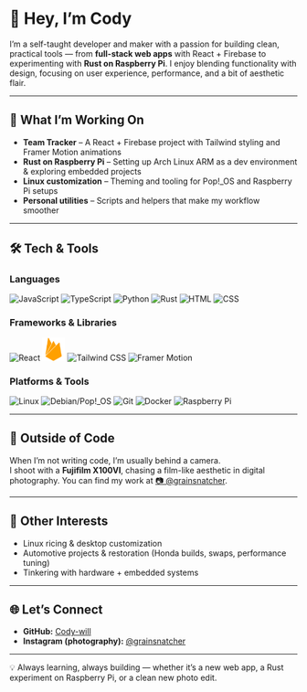 # 👋 Hey, I’m Cody

I’m a self-taught developer and maker with a passion for building clean, practical tools — from **full-stack web apps** with React + Firebase to experimenting with **Rust on Raspberry Pi**. I enjoy blending functionality with design, focusing on user experience, performance, and a bit of aesthetic flair.

---

## 🚀 What I’m Working On
- **Team Tracker** – A React + Firebase project with Tailwind styling and Framer Motion animations  
- **Rust on Raspberry Pi** – Setting up Arch Linux ARM as a dev environment & exploring embedded projects  
- **Linux customization** – Theming and tooling for Pop!_OS and Raspberry Pi setups  
- **Personal utilities** – Scripts and helpers that make my workflow smoother  

---

## 🛠️ Tech & Tools

### Languages
<p align="left">
  <img src="https://cdn.jsdelivr.net/gh/devicons/devicon/icons/javascript/javascript-original.svg" alt="JavaScript" width="40"/>
  <img src="https://cdn.jsdelivr.net/gh/devicons/devicon/icons/typescript/typescript-original.svg" alt="TypeScript" width="40"/>
  <img src="https://cdn.jsdelivr.net/gh/devicons/devicon/icons/python/python-original.svg" alt="Python" width="40"/>
  <img src="https://cdn.jsdelivr.net/gh/devicons/devicon/icons/rust/rust-plain.svg" alt="Rust" width="40"/>
  <img src="https://cdn.jsdelivr.net/gh/devicons/devicon/icons/html5/html5-original.svg" alt="HTML" width="40"/>
  <img src="https://cdn.jsdelivr.net/gh/devicons/devicon/icons/css3/css3-original.svg" alt="CSS" width="40"/>
</p>

### Frameworks & Libraries
<p align="left">
  <img src="https://cdn.jsdelivr.net/gh/devicons/devicon/icons/react/react-original.svg" alt="React" width="40"/>
  <img src="https://raw.githubusercontent.com/devicons/devicon/master/icons/firebase/firebase-plain.svg" alt="Firebase" width="40"/>
  <img src="https://avatars.githubusercontent.com/u/67109815?s=200&v=4" alt="Tailwind CSS" width="40"/>
  <img src="https://raw.githubusercontent.com/framer/motion/main/docs/public/favicon.svg" alt="Framer Motion" width="40"/>
</p>

### Platforms & Tools
<p align="left">
  <img src="https://cdn.jsdelivr.net/gh/devicons/devicon/icons/linux/linux-original.svg" alt="Linux" width="40"/>
  <img src="https://cdn.jsdelivr.net/gh/devicons/devicon/icons/debian/pop!_os.svg" alt="Debian/Pop!_OS" width="40"/>
  <img src="https://cdn.jsdelivr.net/gh/devicons/devicon/icons/git/git-original.svg" alt="Git" width="40"/>
  <img src="https://cdn.jsdelivr.net/gh/devicons/devicon/icons/docker/docker-original.svg" alt="Docker" width="40"/>
  <img src="https://cdn.jsdelivr.net/gh/devicons/devicon/icons/raspberrypi/raspberrypi-original.svg" alt="Raspberry Pi" width="40"/>
</p>

---

## 📸 Outside of Code
When I’m not writing code, I’m usually behind a camera.  
I shoot with a **Fujifilm X100VI**, chasing a film-like aesthetic in digital photography. You can find my work at [📷 @grainsnatcher](https://instagram.com/grainsnatcher).

---

## 🎯 Other Interests
- Linux ricing & desktop customization  
- Automotive projects & restoration (Honda builds, swaps, performance tuning)  
- Tinkering with hardware + embedded systems  

---

## 🌐 Let’s Connect
- **GitHub:** [Cody-will](https://github.com/Cody-will)  
- **Instagram (photography):** [@grainsnatcher](https://instagram.com/grainsnatcher)  

---

💡 Always learning, always building — whether it’s a new web app, a Rust experiment on Raspberry Pi, or a clean new photo edit.

